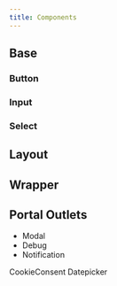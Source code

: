 ```yaml
---
title: Components
---
```


## Base

### Button
### Input
### Select

## Layout

## Wrapper

## Portal Outlets

- Modal
- Debug
- Notification


CookieConsent
Datepicker
